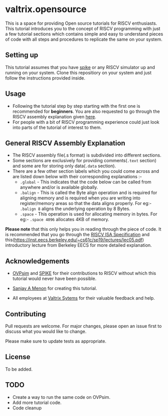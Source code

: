 # valtrix.opensource

This is a space for providing Open source tutorials for RISCV enthusiasts. This tutorial introduces you to the concept of RISCV programming with just a few tutorial sections which contains simple and easy to understand pieces of code with all steps and procedures to replicate the same on your system.

## Setting up

This tutorial assumes that you have [spike](https://github.com/riscv/riscv-isa-sim) or any RISCV simulator up and running on your system. Clone this repositiory on your system and just follow the instructions provided inside.

## Usage

- Following the tutorial step by step starting with the first one is recommended for **beginners**. You are also requested to go through the RISCV assembly explanation given [here](https://github.com/Sanjay-A-Menon/valtrix.opensource/edit/main/README.md#General-RISCV-Assembly-Explanation).
- For people with a bit of RISCV programming experience could just look into parts of the tutorial of interest to them.

## General RISCV Assembly Explanation

- The RISCV assembly file(.s format) is subdivided into different sections. 
- Some sections are exclusively for providing comments(```.text``` section) and some are for storing only data(```.data``` section).
- There are a few other section labels which you could come across and are listed down below with their corresponding explanations :-
    - ```.global``` - This indicates that the code below can be called from anywhere and/or is available globally.
    - ```.balign``` - This is called the Byte align operation and is required for aligning memory and is required when you are writing into register/memory areas so that the data aligns properly. For eg:- ```.balign 8``` aligns the underlying operation by 8 Bytes.
    - ```.space```  - This operation is used for allocating memory in bytes. For eg:- ```.space 4096``` allocates 4KB of memory.
 
 **Please note** that this only helps you in reading through the piece of code. It is recommended that you go through the [RISCV ISA Specification](https://riscv.org/technical/specifications/) and this(https://inst.eecs.berkeley.edu/~cs61c/sp19/lectures/lec05.pdf) introductory lecture from Berkeley EECS for more detailed explanation.
 
## Acknowledgements

- [OVPsim](https://github.com/riscv/riscv-ovpsim) and [SPIKE](https://github.com/riscv/riscv-isa-sim) for their contributions to RISCV without which this tutorial would never have been possible.

- [Sanjay A Menon](https://github.com/Sanjay-A-Menon) for creating this tutorial.

- All employees at [Valtrix Sytems](https://www.valtrix.in/) for their valuable feedback and help.



## Contributing
Pull requests are welcome. For major changes, please open an issue first to discuss what you would like to change.

Please make sure to update tests as appropriate.

## License

To be added.

## TODO

- Create a way to run the same code on OVPsim.
- Add more tutorial code.
- Code cleanup
